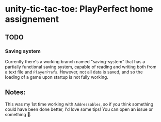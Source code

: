 # unity-tic-tac-toe: PlayPerfect home assignement

## TODO

### Saving system

Currently there's a working branch named "saving-system" that has a partially functional saving system, capable of reading and writing both from a text file and `PlayerPrefs`.
However, not all data is saved, and so the loading of a game upon startup is not fully working.

## Notes:

This was my 1st time working with `Addressables`, so if you think something could have been done better, I'd love some tips! You can open an issue or something 🙏.
